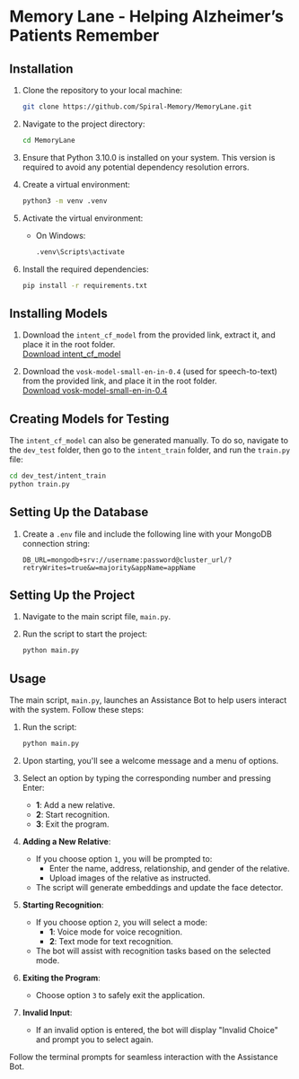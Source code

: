 # Memory Lane - Helping Alzheimer’s Patients Remember

## Installation

1. Clone the repository to your local machine:

    ```bash
    git clone https://github.com/Spiral-Memory/MemoryLane.git
    ```

2. Navigate to the project directory:

    ```bash
    cd MemoryLane
    ```
3. Ensure that Python 3.10.0 is installed on your system. This version is required to avoid any potential dependency resolution errors.

4. Create a virtual environment:

    ```bash
    python3 -m venv .venv
    ```

5. Activate the virtual environment:
    - On Windows:
        ```bash
        .venv\Scripts\activate
        ```

6. Install the required dependencies:

    ```bash
    pip install -r requirements.txt
    ```

## Installing Models

1. Download the `intent_cf_model` from the provided link, extract it, and place it in the root folder.  
   [Download intent_cf_model](https://drive.google.com/drive/folders/1w6HQQCWSCbliR0Y_rR7_B3CdueFDFzlg?usp=sharing) 

2. Download the `vosk-model-small-en-in-0.4` (used for speech-to-text) from the provided link, and place it in the root folder.  
   [Download vosk-model-small-en-in-0.4](https://alphacephei.com/vosk/models/vosk-model-small-en-in-0.4.zip)

## Creating Models for Testing

The `intent_cf_model` can also be generated manually. To do so, navigate to the `dev_test` folder, then go to the `intent_train` folder, and run the `train.py` file:

```bash
cd dev_test/intent_train
python train.py
```

## Setting Up the Database

1. Create a `.env` file and include the following line with your MongoDB connection string:

    ```
    DB_URL=mongodb+srv://username:password@cluster_url/?retryWrites=true&w=majority&appName=appName
    ```

## Setting Up the Project

1. Navigate to the main script file, `main.py`.
2. Run the script to start the project:

    ```bash
    python main.py
    ```

## Usage

The main script, `main.py`, launches an Assistance Bot to help users interact with the system. Follow these steps:

1. Run the script:

    ```bash
    python main.py
    ```

2. Upon starting, you'll see a welcome message and a menu of options.

3. Select an option by typing the corresponding number and pressing Enter:
    - **1**: Add a new relative.
    - **2**: Start recognition.
    - **3**: Exit the program.

4. **Adding a New Relative**:
    - If you choose option `1`, you will be prompted to:
        - Enter the name, address, relationship, and gender of the relative.
        - Upload images of the relative as instructed.
    - The script will generate embeddings and update the face detector.

5. **Starting Recognition**:
    - If you choose option `2`, you will select a mode:
        - **1**: Voice mode for voice recognition.
        - **2**: Text mode for text recognition.
    - The bot will assist with recognition tasks based on the selected mode.

6. **Exiting the Program**:
    - Choose option `3` to safely exit the application.

7. **Invalid Input**:
    - If an invalid option is entered, the bot will display "Invalid Choice" and prompt you to select again.

Follow the terminal prompts for seamless interaction with the Assistance Bot.
